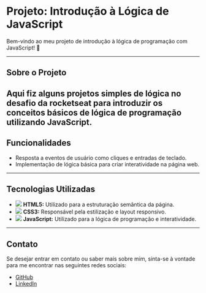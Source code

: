 # Projeto: Introdução à Lógica de JavaScript

Bem-vindo ao meu projeto de introdução à lógica de programação com JavaScript! 🚀

---

## Sobre o Projeto

Aqui fiz alguns projetos simples de lógica no desafio da rocketseat para introduzir os conceitos básicos de lógica de programação utilizando JavaScript. 
---

## Funcionalidades

- Resposta a eventos de usuário como cliques e entradas de teclado.
- Implementação de lógica básica para criar interatividade na página web.

---

## Tecnologias Utilizadas

- <img src="https://img.icons8.com/color/48/000000/html-5--v1.png"/> **HTML5:** Utilizado para a estruturação semântica da página.
- <img src="https://img.icons8.com/color/48/000000/css3.png"/> **CSS3:** Responsável pela estilização e layout responsivo.
- <img src="https://img.icons8.com/color/48/000000/javascript--v1.png"/> **JavaScript:** Utilizado para a lógica de programação e interatividade.

---

## Contato

Se desejar entrar em contato ou saber mais sobre mim, sinta-se à vontade para me encontrar nas seguintes redes sociais:

- [GitHub](https://github.com/rabellog)
- [LinkedIn](https://www.linkedin.com/in/gabriel-antunes-rabello-013379268)
